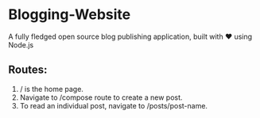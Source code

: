 # Blogging-Website
A fully fledged open source blog publishing application, built with ♥ using Node.js

## Routes:
1) / is the home page.
2) Navigate to /compose route to create a new post.
3) To read an individual post, navigate to /posts/post-name.

